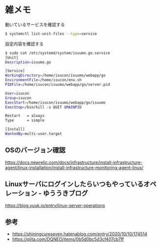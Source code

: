 # 雑メモ

動いているサービスを確認する
```bash
$ systemctl list-unit-files --type=service
```

設定内容を確認する
```bash
$ sudo cat /etc/systemd/system/isuumo.go.service
[Unit]
Description=isuumo.go

[Service]
WorkingDirectory=/home/isucon/isuumo/webapp/go
EnvironmentFile=/home/isucon/env.sh
PIDFile=/home/isucon/isuumo/webapp/go/server.pid

User=isucon
Group=isucon
ExecStart=/home/isucon/isuumo/webapp/go/isuumo
ExecStop=/bin/kill -s QUIT $MAINPID

Restart   = always
Type      = simple

[Install]
WantedBy=multi-user.target

```

## OSのバージョン確認
https://docs.newrelic.com/docs/infrastructure/install-infrastructure-agent/linux-installation/install-infrastructure-monitoring-agent-linux/


## Linuxサーバにログインしたらいつもやっているオペレーション - ゆううきブログ
https://blog.yuuk.io/entry/linux-server-operations

## 参考
- https://shiningcureseven.hatenablog.com/entry/2020/10/10/174514
- https://qiita.com/DQNEO/items/0b5d0bc5d3cf407cb7ff
